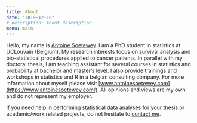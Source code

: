 ```yaml
---
title: About
date: "2019-12-16"
# description: About description.
menu: main
---
```


Hello, my name is [Antoine Soetewey](https://www.antoinesoetewey.com/). I am a PhD student in statistics at UCLouvain (Belgium). My research interests focus on survival analysis and bio-statistical procedures applied to cancer patients. In parallel with my doctoral thesis, I am teaching assistant for several courses in statistics and probability at bachelor and master’s level. I also provide trainings and workshops in statistics and R in a belgian consulting company. For more information about myself please visit [www.antoinesoetewey.com](https://www.antoinesoetewey.com/). All opinions and views are my own and do not represent my employer.

If you need help in performing statistical data analyses for your thesis or academic/work related projects, do not hesitate to [contact me](/contact/).